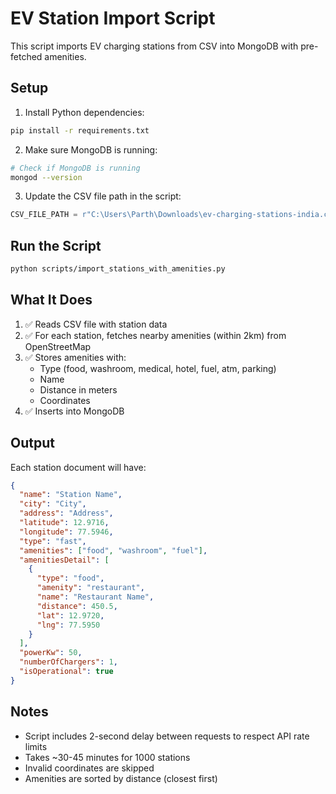 # EV Station Import Script

This script imports EV charging stations from CSV into MongoDB with pre-fetched amenities.

## Setup

1. Install Python dependencies:
```bash
pip install -r requirements.txt
```

2. Make sure MongoDB is running:
```bash
# Check if MongoDB is running
mongod --version
```

3. Update the CSV file path in the script:
```python
CSV_FILE_PATH = r"C:\Users\Parth\Downloads\ev-charging-stations-india.csv"
```

## Run the Script

```bash
python scripts/import_stations_with_amenities.py
```

## What It Does

1. ✅ Reads CSV file with station data
2. ✅ For each station, fetches nearby amenities (within 2km) from OpenStreetMap
3. ✅ Stores amenities with:
   - Type (food, washroom, medical, hotel, fuel, atm, parking)
   - Name
   - Distance in meters
   - Coordinates
4. ✅ Inserts into MongoDB

## Output

Each station document will have:

```json
{
  "name": "Station Name",
  "city": "City",
  "address": "Address",
  "latitude": 12.9716,
  "longitude": 77.5946,
  "type": "fast",
  "amenities": ["food", "washroom", "fuel"],
  "amenitiesDetail": [
    {
      "type": "food",
      "amenity": "restaurant",
      "name": "Restaurant Name",
      "distance": 450.5,
      "lat": 12.9720,
      "lng": 77.5950
    }
  ],
  "powerKw": 50,
  "numberOfChargers": 1,
  "isOperational": true
}
```

## Notes

- Script includes 2-second delay between requests to respect API rate limits
- Takes ~30-45 minutes for 1000 stations
- Invalid coordinates are skipped
- Amenities are sorted by distance (closest first)
